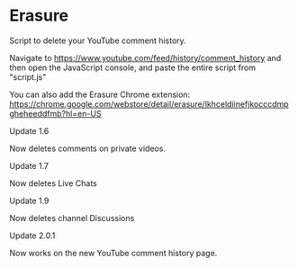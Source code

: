 # Erasure

Script to delete your YouTube comment history.

Navigate to https://www.youtube.com/feed/history/comment_history and then open
the JavaScript console, and paste the entire script from "script.js"


You can also add the Erasure Chrome extension: https://chrome.google.com/webstore/detail/erasure/lkhceldiinefjkocccdmpgheheeddfmb?hl=en-US

Update 1.6

Now deletes comments on private videos.

Update 1.7

Now deletes Live Chats

Update 1.9

Now deletes channel Discussions

Update 2.0.1 

Now works on the new YouTube comment history page.
